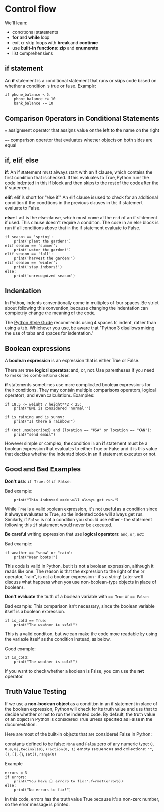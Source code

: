 # Control flow

We'll learn:
* conditional statements
* **for** and **while** loop 
* exit or skip loops with **break** and **continue**
* use **built-in functions**: **zip** and **enumerate**
* list comprehensions

## **if** statement

An **if** statement is a conditional statement that runs or skips code based on whether a condition is true or false. Example:

```
if phone_balance < 5:
    phone_balance += 10
    bank_balance -= 10
```

## Comparison Operators in Conditional Statements

`=` assignment operator that assigns value on the left to the name on the right

`==` comparison operator that evaluates whether objects on both sides are equal

## **if**, **elif**, **else**

**if**: An if statement must always start with an if clause, which contains the first condition that is checked. If this evaluates to True, Python runs the code indented in this if block and then skips to the rest of the code after the if statement.

**elif**: elif is short for "else if." An elif clause is used to check for an additional condition if the conditions in the previous clauses in the if statement evaluate to False.

**else**: Last is the else clause, which must come at the end of an if statement if used. This clause doesn't require a condition. The code in an else block is run if all conditions above that in the if statement evaluate to False.

```
if season == 'spring':
    print('plant the garden!')
elif season == 'summer':
    print('water the garden!')
elif season == 'fall':
    print('harvest the garden!')
elif season == 'winter':
    print('stay indoors!')
else:
    print('unrecognized season')
```

## Indentation

In Python, indents conventionally come in multiples of four spaces. Be strict about following this convention, because changing the indentation can completely change the meaning of the code.

The [Python Style Guide](https://www.python.org/dev/peps/pep-0008/#tabs-or-spaces) recommends using 4 spaces to indent, rather than using a tab. Whichever you use, be aware that "Python 3 disallows mixing the use of tabs and spaces for indentation."

## Boolean expressions

A **boolean expression** is an expression that is either True or False.

There are tree **logical operatos**: and, or, not. Use parentheses if you need to make the combinations clear.

**if** statements sometimes use more complicated boolean expressions for their conditions. They may contain multiple comparisons operators, logical operators, and even calculations. Examples:

```
if 18.5 <= weight / height**2 < 25:
    print("BMI is considered 'normal'")

if is_raining and is_sunny:
    print("Is there a rainbow?")

if (not unsubscribed) and (location == "USA" or location == "CAN"):
    print("send email")
```

However simple or complex, the condition in an **if** statement must be a boolean expression that evaluates to either True or False and it is this value that decides whether the indented block in an if statement executes or not.

## Good and Bad Examples 

**Don't use**: `if True:` or `if False:`

Bad example:
```if True:
    print("This indented code will always get run.")
```    
While `True` is a valid boolean expression, it's not useful as a condition since it always evaluates to True, so the indented code will always get run. Similarly, if `False` is not a condition you should use either - the statement following this `if` statement would never be executed.


**Be careful** writing expression that use **logical operators**: `and`, `or`, `not`:

Bad example:
```
if weather == "snow" or "rain":
    print("Wear boots!")
```
This code is valid in Python, but it is not a boolean expression, although it reads like one. The reason is that the expression to the right of the or operator, "rain", is not a boolean expression - it's a string! Later we'll discuss what happens when you use non-boolean-type objects in place of booleans.


**Don't evaluate** the truth of a boolean variable with `== True` or `== False`:

Bad example:
This comparison isn’t necessary, since the boolean variable itself is a boolean expression.
```
if is_cold == True:
    print("The weather is cold!")
```
This is a valid condition, but we can make the code more readable by using the variable itself as the condition instead, as below.

Good example:
```
if is_cold:
    print("The weather is cold!")
```    

If you want to check whether a boolean is False, you can use the **not** operator.

## Truth Value Testing
If we use a **non-boolean object** as a condition in an if statement in place of the boolean expression, Python will check for its truth value and use that to decide whether or not to run the indented code. By default, the truth value of an object in Python is considered True unless specified as False in the documentation.

Here are most of the built-in objects that are considered False in Python:

constants defined to be false: `None` and `False`
zero of any numeric type: `0`, `0.0`, `0j`, `Decimal(0)`, `Fraction(0, 1)`
empty sequences and collections: `""`, `()`, `[]`, `{}`, `set()`, `range(0)`

Example:
```
errors = 3
if errors:
    print("You have {} errors to fix!".format(errors))
else:
    print("No errors to fix!")
```
In this code, errors has the truth value True because it's a non-zero number, so the error message is printed.